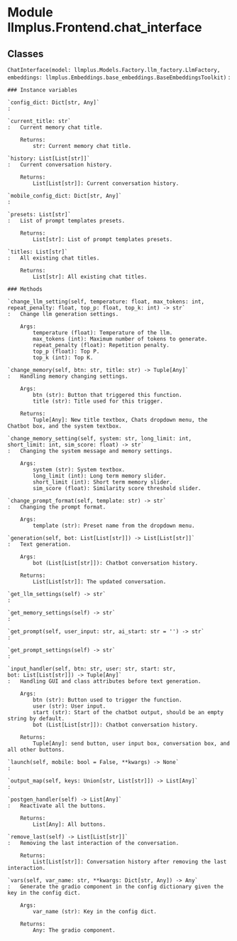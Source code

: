 Module llmplus.Frontend.chat_interface
======================================

Classes
-------

`ChatInterface(model: llmplus.Models.Factory.llm_factory.LlmFactory, embeddings: llmplus.Embeddings.base_embeddings.BaseEmbeddingsToolkit)`
:   

    ### Instance variables

    `config_dict: Dict[str, Any]`
    :

    `current_title: str`
    :   Current memory chat title.
        
        Returns:
            str: Current memory chat title.

    `history: List[List[str]]`
    :   Current conversation history.
        
        Returns:
            List[List[str]]: Current conversation history.

    `mobile_config_dict: Dict[str, Any]`
    :

    `presets: List[str]`
    :   List of prompt templates presets.
        
        Returns:
            List[str]: List of prompt templates presets.

    `titles: List[str]`
    :   All existing chat titles.
        
        Returns:
            List[str]: All existing chat titles.

    ### Methods

    `change_llm_setting(self, temperature: float, max_tokens: int, repeat_penalty: float, top_p: float, top_k: int) ‑> str`
    :   Change llm generation settings.
        
        Args:
            temperature (float): Temperature of the llm.
            max_tokens (int): Maximum number of tokens to generate.
            repeat_penalty (float): Repetition penalty.
            top_p (float): Top P.
            top_k (int): Top K.

    `change_memory(self, btn: str, title: str) ‑> Tuple[Any]`
    :   Handling memory changing settings.
        
        Args:
            btn (str): Button that triggered this function.
            title (str): Title used for this trigger.
        
        Returns:
            Tuple[Any]: New title textbox, Chats dropdown menu, the Chatbot box, and the system textbox.

    `change_memory_setting(self, system: str, long_limit: int, short_limit: int, sim_score: float) ‑> str`
    :   Changing the system message and memory settings.
        
        Args:
            system (str): System textbox.
            long_limit (int): Long term memory slider.
            short_limit (int): Short term memory slider.
            sim_score (float): Similarity score threshold slider.

    `change_prompt_format(self, template: str) ‑> str`
    :   Changing the prompt format.
        
        Args:
            template (str): Preset name from the dropdown menu.

    `generation(self, bot: List[List[str]]) ‑> List[List[str]]`
    :   Text generation.
        
        Args:
            bot (List[List[str]]): Chatbot conversation history.
        
        Returns:
            List[List[str]]: The updated conversation.

    `get_llm_settings(self) ‑> str`
    :

    `get_memory_settings(self) ‑> str`
    :

    `get_prompt(self, user_input: str, ai_start: str = '') ‑> str`
    :

    `get_prompt_settings(self) ‑> str`
    :

    `input_handler(self, btn: str, user: str, start: str, bot: List[List[str]]) ‑> Tuple[Any]`
    :   Handling GUI and class attributes before text generation.
        
        Args:
            btn (str): Button used to trigger the function.
            user (str): User input.
            start (str): Start of the chatbot output, should be an empty string by default.
            bot (List[List[str]]): Chatbot conversation history.
        
        Returns:
            Tuple[Any]: send button, user input box, conversation box, and all other buttons.

    `launch(self, mobile: bool = False, **kwargs) ‑> None`
    :

    `output_map(self, keys: Union[str, List[str]]) ‑> List[Any]`
    :

    `postgen_handler(self) ‑> List[Any]`
    :   Reactivate all the buttons.
        
        Returns:
            List[Any]: All buttons.

    `remove_last(self) ‑> List[List[str]]`
    :   Removing the last interaction of the conversation.
        
        Returns:
            List[List[str]]: Conversation history after removing the last interaction.

    `vars(self, var_name: str, **kwargs: Dict[str, Any]) ‑> Any`
    :   Generate the gradio component in the config dictionary given the key in the config dict.
        
        Args:
            var_name (str): Key in the config dict.
        
        Returns:
            Any: The gradio component.